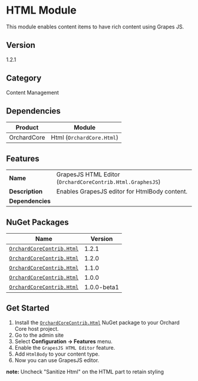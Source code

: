 # HTML Module

This module enables content items to have rich content using Grapes JS.

## Version

1.2.1

## Category

Content Management

## Dependencies

| Product     | Module                    |
|-------------|---------------------------|
| OrchardCore | Html (`OrchardCore.Html`) |

## Features

|                  |                                                            |
|------------------|------------------------------------------------------------|
| **Name**         | GrapesJS HTML Editor (`OrchardCoreContrib.Html.GraphesJS`) |
| **Description**  | Enables GrapesJS editor for HtmlBody content.              |
| **Dependencies** |                                                            |

## NuGet Packages

| Name                                                                                            | Version     |
|-------------------------------------------------------------------------------------------------|-------------|
| [`OrchardCoreContrib.Html`](https://www.nuget.org/packages/OrchardCoreContrib.Html/1.2.1)       | 1.2.1       |
| [`OrchardCoreContrib.Html`](https://www.nuget.org/packages/OrchardCoreContrib.Html/1.2.0)       | 1.2.0       |
| [`OrchardCoreContrib.Html`](https://www.nuget.org/packages/OrchardCoreContrib.Html/1.1.0)       | 1.1.0       |
| [`OrchardCoreContrib.Html`](https://www.nuget.org/packages/OrchardCoreContrib.Html/1.0.0)       | 1.0.0       |
| [`OrchardCoreContrib.Html`](https://www.nuget.org/packages/OrchardCoreContrib.Html/1.0.0-beta1) | 1.0.0-beta1 |

## Get Started

1. Install the [`OrchardCoreContrib.Html`](https://www.nuget.org/packages/OrchardCoreContrib.Html/) NuGet package to your Orchard Core host project.
2. Go to the admin site
3. Select **Configuration -> Features** menu.
4. Enable the `GrapesJS HTML Editor` feature.
5. Add `HtmlBody` to your content type.
6. Now you can use GrapesJS editor.

**note:** Uncheck "Sanitize Html" on the HTML part to retain styling